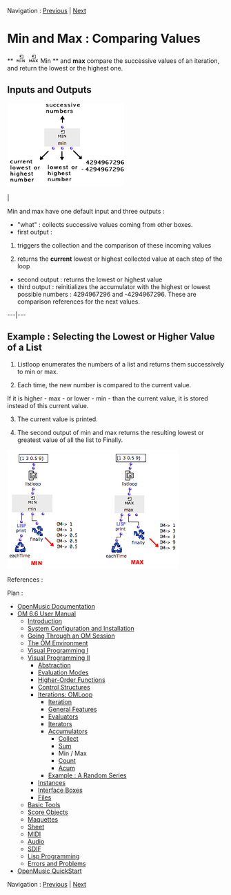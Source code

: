 
Navigation : [Previous](Sum "page précédente\(Sum\)") | 
[Next](Count "Next\(Count\)")

# Min and Max : Comparing Values

** ![](../res/minmax_icon.png) Min ** and **max** compare the successive
values of an iteration, and return the lowest or the highest one.

## Inputs and Outputs

![](../res/min-inouts.png)

|

Min and max have one default input and three outputs :

  * "what" : collects successive values coming from other boxes.
  * first output :

  1. triggers the collection and the comparison of these incoming values

  2. returns the  **current** lowest or highest collected value at each step of the loop

  * second output : returns the lowest or highest value
  * third output : reinitializes the accumulator with the highest or lowest possible numbers : 4294967296 and -4294967296. These are comparison references for the next values. 

  
  
---|---  
  
## Example : Selecting the Lowest or Higher Value of a List

  1. Listloop enumerates the numbers of a list and returns them successively to min or max.

  2. Each time, the new number is compared to the current value. 

If it is higher - max - or lower - min - than the current value, it is stored
instead of this current value.

  3. The current value is printed. 

  4. The second output of min and max returns the resulting lowest or greatest value of all the list to Finally.

![](../res/minmax-ex.png)

References :

Plan :

  * [OpenMusic Documentation](OM-Documentation)
  * [OM 6.6 User Manual](OM-User-Manual)
    * [Introduction](00-Sommaire)
    * [System Configuration and Installation](Installation)
    * [Going Through an OM Session](Goingthrough)
    * [The OM Environment](Environment)
    * [Visual Programming I](BasicVisualProgramming)
    * [Visual Programming II](AdvancedVisualProgramming)
      * [Abstraction](Abstraction)
      * [Evaluation Modes](EvalModes)
      * [Higher-Order Functions](HighOrder)
      * [Control Structures](Control)
      * [Iterations: OMLoop](OMLoop)
        * [Iteration](LoopIntro)
        * [General Features](LoopGeneral)
        * [Evaluators](LoopEvaluators)
        * [Iterators](LoopIterators)
        * [Accumulators](LoopAccumulators)
          * [Collect](Collect)
          * [Sum](Sum)
          * Min / Max
          * [Count](Count)
          * [Acum](Acum)
        * [Example : A Random Series](LoopExample)
      * [Instances](Instances)
      * [Interface Boxes](InterfaceBoxes)
      * [Files](Files)
    * [Basic Tools](BasicObjects)
    * [Score Objects](ScoreObjects)
    * [Maquettes](Maquettes)
    * [Sheet](Sheet)
    * [MIDI](MIDI)
    * [Audio](Audio)
    * [SDIF](SDIF)
    * [Lisp Programming](Lisp)
    * [Errors and Problems](errors)
  * [OpenMusic QuickStart](QuickStart-Chapters)

Navigation : [Previous](Sum "page précédente\(Sum\)") | [Next](Count "Next\(Count\)")

